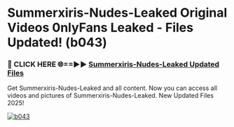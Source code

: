 # Summerxiris-Nudes-Leaked Original Videos 0nlyFans Leaked - Files Updated! (b043)

<h3>🔴 CLICK HERE 🌐==►► <a href="https://tinyurl.com/4mcuefdz" rel="nofollow">Summerxiris-Nudes-Leaked Updated Files</a></h3>

Get Summerxiris-Nudes-Leaked and all content. Now you can access all videos and pictures of Summerxiris-Nudes-Leaked. New Updated Files 2025!

[![b043](https://i.imgur.com/StAQSOY.gif)](https://tinyurl.com/4mcuefdz)
